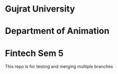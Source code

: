 # Gujrat University
# Department of Animation
# Fintech Sem 5
This repo is for testing and merging multiple branches
